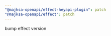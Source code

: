 ```yaml
---
"@majksa-openapi/effect-heyapi-plugin": patch
"@majksa-openapi/effect": patch
---
```


bump effect version
